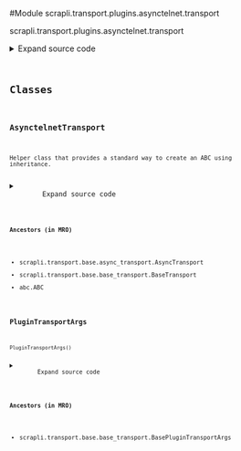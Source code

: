 <link rel="preload stylesheet" as="style" href="https://cdnjs.cloudflare.com/ajax/libs/10up-sanitize.css/11.0.1/sanitize.min.css" integrity="sha256-PK9q560IAAa6WVRRh76LtCaI8pjTJ2z11v0miyNNjrs=" crossorigin>
<link rel="preload stylesheet" as="style" href="https://cdnjs.cloudflare.com/ajax/libs/10up-sanitize.css/11.0.1/typography.min.css" integrity="sha256-7l/o7C8jubJiy74VsKTidCy1yBkRtiUGbVkYBylBqUg=" crossorigin>
<link rel="stylesheet preload" as="style" href="https://cdnjs.cloudflare.com/ajax/libs/highlight.js/10.1.1/styles/github.min.css" crossorigin>
<script defer src="https://cdnjs.cloudflare.com/ajax/libs/highlight.js/10.1.1/highlight.min.js" integrity="sha256-Uv3H6lx7dJmRfRvH8TH6kJD1TSK1aFcwgx+mdg3epi8=" crossorigin></script>
<script>window.addEventListener('DOMContentLoaded', () => hljs.initHighlighting())</script>















#Module scrapli.transport.plugins.asynctelnet.transport

scrapli.transport.plugins.asynctelnet.transport

<details class="source">
    <summary>
        <span>Expand source code</span>
    </summary>
    <pre>
        <code class="python">
"""scrapli.transport.plugins.asynctelnet.transport"""
import asyncio
import socket
from dataclasses import dataclass
from typing import Optional

from scrapli.decorators import TransportTimeout
from scrapli.exceptions import ScrapliConnectionError, ScrapliConnectionNotOpened
from scrapli.transport.base import AsyncTransport, BasePluginTransportArgs, BaseTransportArgs

# telnet control characters we care about
IAC = bytes([255])
DONT = bytes([254])
DO = bytes([253])
WONT = bytes([252])
WILL = bytes([251])


@dataclass()
class PluginTransportArgs(BasePluginTransportArgs):
    pass


class AsynctelnetTransport(AsyncTransport):
    def __init__(
        self, base_transport_args: BaseTransportArgs, plugin_transport_args: PluginTransportArgs
    ) -> None:
        super().__init__(base_transport_args=base_transport_args)
        self.plugin_transport_args = plugin_transport_args

        self.username_prompt: str = "sername:"
        self.password_prompt: str = "assword:"

        self.stdout: Optional[asyncio.StreamReader] = None
        self.stdin: Optional[asyncio.StreamWriter] = None

        self._initial_buf = b""
        self._stdout_binary_transmission = False

    def _handle_control_chars_response(self, control_buf: bytes, c: bytes) -> bytes:
        """ "
        Handle the actual response to control characters

        Broken up to be easier to test as well as to appease mr. mccabe

        Args:
            control_buf: current control_buf to work with
            c: currently read control char to process

        Returns:
            bytes: updated control_buf

        Raises:
            ScrapliConnectionNotOpened: if connection is not opened for some reason

        """
        if not self.stdin:
            raise ScrapliConnectionNotOpened

        # control_buf is empty, lets see if we got a control character
        if not control_buf:
            if c != IAC:
                # add whatever character we read to the "normal" output buf so it gets sent off
                # to the auth method later (username/show prompts may show up here)
                self._initial_buf += c
            else:
                # we got a control character, put it into the control_buf
                control_buf += c

        elif len(control_buf) == 1 and c in (DO, DONT, WILL, WONT):
            # control buf already has the IAC byte loaded, if the next char is DO/DONT/WILL/WONT
            # add that into the control buffer and move on
            control_buf += c

        elif len(control_buf) == 2:
            # control buffer is already loaded with IAC and directive, we now have an option to
            # deal with, create teh base command out of the existing buffer then reset the buf
            # for the next go around
            cmd = control_buf[1:2]
            control_buf = b""

            if cmd in (DO, DONT):
                # if server says do/dont we always say wont for that option
                self.stdin.write(IAC + WONT + c)
            elif cmd in (WILL, WONT):
                # if server says will/wont we always say dont for that option
                self.stdin.write(IAC + DONT + c)

        return control_buf

    async def _handle_control_chars(self) -> None:
        """ "
        Handle control characters -- nearly identical to CPython telnetlib

        Basically we want to read and "decline" any and all control options that the server proposes
        to us -- so if they say "DO" XYZ directive, we say "DONT", if they say "WILL" we say "WONT".

        Args:
            N/A

        Returns:
            None

        Raises:
            ScrapliConnectionNotOpened: if connection is not opened for some reason

        """
        if not self.stdout:
            raise ScrapliConnectionNotOpened

        # control_buf is the buffer for control characters, we reset this after being "done" with
        # responding to a control sequence, so it always represents the "current" control sequence
        # we are working on responding to
        control_buf = b""

        # initial read timeout for control characters can be 1/4 of socket timeout, after reading a
        # single byte we crank it way down to 0.1 as we now expect all the characters to already be
        # in the buffer to be read
        char_read_timeout = self._base_transport_args.timeout_socket / 4

        while True:
            try:
                c = await asyncio.wait_for(self.stdout.read(1), timeout=char_read_timeout)
            except asyncio.TimeoutError:
                return
            char_read_timeout = 0.1
            control_buf = self._handle_control_chars_response(control_buf=control_buf, c=c)

    async def open(self) -> None:
        self._pre_open_closing_log(closing=False)

        try:
            self.stdout, self.stdin = await asyncio.open_connection(
                host=self._base_transport_args.host, port=self._base_transport_args.port
            )
        except ConnectionError as exc:
            msg = f"Failed to open telnet session to host {self._base_transport_args.host}"
            if "connection refused" in str(exc).lower():
                msg = (
                    f"Failed to open telnet session to host {self._base_transport_args.host}, "
                    "connection refused"
                )
            raise ScrapliConnectionError(msg) from exc
        except (OSError, socket.gaierror) as exc:
            msg = (
                f"Failed to open telnet session to host {self._base_transport_args.host} -- "
                "do you have a bad host/port?"
            )
            raise ScrapliConnectionError(msg) from exc

        await self._handle_control_chars()

        self._post_open_closing_log(closing=False)

    def close(self) -> None:
        self._pre_open_closing_log(closing=True)

        if self.stdin:
            self.stdin.close()

            try:
                self.stdin.close()
            except AttributeError:
                # wait closed only in 3.7+... unclear if we should be doing something else for 3.6?
                # it doesnt seem to hurt anything...
                pass

            self.stdin = None
            self.stdout = None

        self._post_open_closing_log(closing=True)

    def isalive(self) -> bool:
        if not self.stdin or not self.stdout:
            return False
        return not self.stdout.at_eof()

    @TransportTimeout("timed out reading from transport")
    async def read(self) -> bytes:
        if not self.stdout:
            raise ScrapliConnectionNotOpened

        if self._initial_buf:
            buf = self._initial_buf
            self._initial_buf = b""
            return buf

        try:
            buf = await self.stdout.read(65535)
            # nxos at least sends "binary transmission" control char, but seems to not (afaik?)
            # actually advertise it during the control protocol exchange, causing us to not be able
            # to "know" that it is in binary transmit mode until later... so we will just always
            # strip this option (b"\x00") out of the buffered data...
            buf = buf.replace(b"\x00", b"")
        except EOFError as exc:
            raise ScrapliConnectionError(
                "encountered EOF reading from transport; typically means the device closed the "
                "connection"
            ) from exc

        return buf

    def write(self, channel_input: bytes) -> None:
        if not self.stdin:
            raise ScrapliConnectionNotOpened
        self.stdin.write(channel_input)
        </code>
    </pre>
</details>



## Classes

### AsynctelnetTransport


```text
Helper class that provides a standard way to create an ABC using
inheritance.
```

<details class="source">
    <summary>
        <span>Expand source code</span>
    </summary>
    <pre>
        <code class="python">
class AsynctelnetTransport(AsyncTransport):
    def __init__(
        self, base_transport_args: BaseTransportArgs, plugin_transport_args: PluginTransportArgs
    ) -> None:
        super().__init__(base_transport_args=base_transport_args)
        self.plugin_transport_args = plugin_transport_args

        self.username_prompt: str = "sername:"
        self.password_prompt: str = "assword:"

        self.stdout: Optional[asyncio.StreamReader] = None
        self.stdin: Optional[asyncio.StreamWriter] = None

        self._initial_buf = b""
        self._stdout_binary_transmission = False

    def _handle_control_chars_response(self, control_buf: bytes, c: bytes) -> bytes:
        """ "
        Handle the actual response to control characters

        Broken up to be easier to test as well as to appease mr. mccabe

        Args:
            control_buf: current control_buf to work with
            c: currently read control char to process

        Returns:
            bytes: updated control_buf

        Raises:
            ScrapliConnectionNotOpened: if connection is not opened for some reason

        """
        if not self.stdin:
            raise ScrapliConnectionNotOpened

        # control_buf is empty, lets see if we got a control character
        if not control_buf:
            if c != IAC:
                # add whatever character we read to the "normal" output buf so it gets sent off
                # to the auth method later (username/show prompts may show up here)
                self._initial_buf += c
            else:
                # we got a control character, put it into the control_buf
                control_buf += c

        elif len(control_buf) == 1 and c in (DO, DONT, WILL, WONT):
            # control buf already has the IAC byte loaded, if the next char is DO/DONT/WILL/WONT
            # add that into the control buffer and move on
            control_buf += c

        elif len(control_buf) == 2:
            # control buffer is already loaded with IAC and directive, we now have an option to
            # deal with, create teh base command out of the existing buffer then reset the buf
            # for the next go around
            cmd = control_buf[1:2]
            control_buf = b""

            if cmd in (DO, DONT):
                # if server says do/dont we always say wont for that option
                self.stdin.write(IAC + WONT + c)
            elif cmd in (WILL, WONT):
                # if server says will/wont we always say dont for that option
                self.stdin.write(IAC + DONT + c)

        return control_buf

    async def _handle_control_chars(self) -> None:
        """ "
        Handle control characters -- nearly identical to CPython telnetlib

        Basically we want to read and "decline" any and all control options that the server proposes
        to us -- so if they say "DO" XYZ directive, we say "DONT", if they say "WILL" we say "WONT".

        Args:
            N/A

        Returns:
            None

        Raises:
            ScrapliConnectionNotOpened: if connection is not opened for some reason

        """
        if not self.stdout:
            raise ScrapliConnectionNotOpened

        # control_buf is the buffer for control characters, we reset this after being "done" with
        # responding to a control sequence, so it always represents the "current" control sequence
        # we are working on responding to
        control_buf = b""

        # initial read timeout for control characters can be 1/4 of socket timeout, after reading a
        # single byte we crank it way down to 0.1 as we now expect all the characters to already be
        # in the buffer to be read
        char_read_timeout = self._base_transport_args.timeout_socket / 4

        while True:
            try:
                c = await asyncio.wait_for(self.stdout.read(1), timeout=char_read_timeout)
            except asyncio.TimeoutError:
                return
            char_read_timeout = 0.1
            control_buf = self._handle_control_chars_response(control_buf=control_buf, c=c)

    async def open(self) -> None:
        self._pre_open_closing_log(closing=False)

        try:
            self.stdout, self.stdin = await asyncio.open_connection(
                host=self._base_transport_args.host, port=self._base_transport_args.port
            )
        except ConnectionError as exc:
            msg = f"Failed to open telnet session to host {self._base_transport_args.host}"
            if "connection refused" in str(exc).lower():
                msg = (
                    f"Failed to open telnet session to host {self._base_transport_args.host}, "
                    "connection refused"
                )
            raise ScrapliConnectionError(msg) from exc
        except (OSError, socket.gaierror) as exc:
            msg = (
                f"Failed to open telnet session to host {self._base_transport_args.host} -- "
                "do you have a bad host/port?"
            )
            raise ScrapliConnectionError(msg) from exc

        await self._handle_control_chars()

        self._post_open_closing_log(closing=False)

    def close(self) -> None:
        self._pre_open_closing_log(closing=True)

        if self.stdin:
            self.stdin.close()

            try:
                self.stdin.close()
            except AttributeError:
                # wait closed only in 3.7+... unclear if we should be doing something else for 3.6?
                # it doesnt seem to hurt anything...
                pass

            self.stdin = None
            self.stdout = None

        self._post_open_closing_log(closing=True)

    def isalive(self) -> bool:
        if not self.stdin or not self.stdout:
            return False
        return not self.stdout.at_eof()

    @TransportTimeout("timed out reading from transport")
    async def read(self) -> bytes:
        if not self.stdout:
            raise ScrapliConnectionNotOpened

        if self._initial_buf:
            buf = self._initial_buf
            self._initial_buf = b""
            return buf

        try:
            buf = await self.stdout.read(65535)
            # nxos at least sends "binary transmission" control char, but seems to not (afaik?)
            # actually advertise it during the control protocol exchange, causing us to not be able
            # to "know" that it is in binary transmit mode until later... so we will just always
            # strip this option (b"\x00") out of the buffered data...
            buf = buf.replace(b"\x00", b"")
        except EOFError as exc:
            raise ScrapliConnectionError(
                "encountered EOF reading from transport; typically means the device closed the "
                "connection"
            ) from exc

        return buf

    def write(self, channel_input: bytes) -> None:
        if not self.stdin:
            raise ScrapliConnectionNotOpened
        self.stdin.write(channel_input)
        </code>
    </pre>
</details>


#### Ancestors (in MRO)
- scrapli.transport.base.async_transport.AsyncTransport
- scrapli.transport.base.base_transport.BaseTransport
- abc.ABC



### PluginTransportArgs


```text
PluginTransportArgs()
```

<details class="source">
    <summary>
        <span>Expand source code</span>
    </summary>
    <pre>
        <code class="python">
class PluginTransportArgs(BasePluginTransportArgs):
    pass
        </code>
    </pre>
</details>


#### Ancestors (in MRO)
- scrapli.transport.base.base_transport.BasePluginTransportArgs